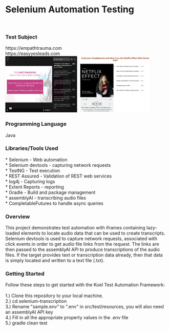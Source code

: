 
<h1>Selenium Automation Testing</h1><br>


<h3>Test Subject</h3>
https://empathtrauma.com<br>
https://easyyesleads.com<br>
<img src="assets/empath.png" width="225" height="175"/>
<img src="assets/easyYesLeads.png" width="225" height="175"/>

<h3>Programming Language</h3>
Java <br>

<h3>Libraries/Tools Used</h3> 
* Selenium - Web automation<br>
* Selenium devtools - capturing network requests<br>
* TestNG - Test execution<br>
* REST Assured - Validation of REST web services<br>
* log4j - Capturing logs<br>
* Extent Reports - reporting<br>
* Gradle - Build and package management<br>
* assemblyAI - transcribing audio files<br>
* CompletableFutures to handle async queries<br>
<h3>Overview</h3>
This project demonstrates test automation with iframes containing lazy-loaded elements to locate audio data that can be used to create transcripts. Selenium devtools is used to capture network requests, associated with click events in order to get audio file links from the request.  The links are then passed to the assemblyAI API to produce transcriptions of the audio files.  If the target provides text or transcription data already, then that data is simply located and written to a text file (.txt).
<h3>Getting Started</h3>
Follow these steps to get started with the Koel Test Automation Framework:<br><br>
1.) Clone this repository to your local machine. <br>
2.) cd selenium-transcription <br>
3.) Rename "sample.env" to ".env" in src/test/resources, you will also need an assemblyAI API key<br>
4.) Fill in all the appropriate property values in the .env file<br>
5.) gradle clean test<br>
